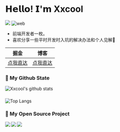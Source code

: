 # 𝗛𝗲𝗹𝗹𝗼! 𝗜'𝗺 Xxcool
[![](https://img.shields.io/badge/-@Xxcool-%23181717?style=flat-square&logo=github)](https://github.com/Xxcool)
![web](https://img.shields.io/badge/-web-%232c3e50?style=flat-square&logo=WEB)

- 前端开发者一枚。
- 喜欢分享一些平时开发时入坑的解决办法和个人见解🧐

| 掘金 | 博客 |
| ---- | ---- |
| [点我直达](https://juejin.im/user/4265760845468296)|[点我直达](https://www.xxcool.top)|

### 🌈 My Github State

![Xxcool's github stats](https://github-readme-stats.vercel.app/api?username=Xxcool&show_icons=true&theme=algolia)

###
![Top Langs](https://github-readme-stats.vercel.app/api/top-langs/?username=Xxcool&layout=compact&theme=algolia)

### 🎉 My Open Source Project

<a href="https://github.com/Xxcool/react-music">
  <img align="left" src="https://github-readme-stats.anuraghazra1.vercel.app/api/pin/?username=Xxcool&repo=react-music&show_icons=true&title_color=fff&icon_color=79ff97&text_color=9f9f9f&bg_color=151515" />
</a>

<a href="https://github.com/Xxcool/music">
  <img align="left" src="https://github-readme-stats.anuraghazra1.vercel.app/api/pin/?username=Xxcool&repo=music&show_icons=true&title_color=fff&icon_color=79ff97&text_color=9f9f9f&bg_color=151515" />
</a>


<a href="https://github.com/Xxcool/hover-menu">
  <img align="left" src="https://github-readme-stats.anuraghazra1.vercel.app/api/pin/?username=Xxcool&repo=hover-menu&show_icons=true&title_color=fff&icon_color=79ff97&text_color=9f9f9f&bg_color=151515" />
</a>

    
